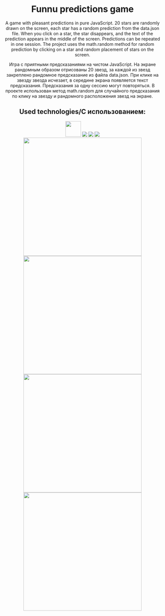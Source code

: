 <div id="header" align="center">
  <h1> Funnu predictions game</h1>
  <p>A game with pleasant predictions in pure JavaScript.
    20 stars are randomly drawn on the screen, each star has a random prediction from the data.json file.
    When you click on a star, the star disappears, and the text of the prediction appears in the middle of the screen.
    Predictions can be repeated in one session.
    The project uses the math.random method for random prediction by clicking on a star and random placement of stars on the screen.
  </p>
  <p>Игра с приятными предсказаниями на чистом JavaScript.
      На экране рандомным образом отрисованы 20 звезд, за каждой из звезд закреплено рандомное предсказание из файла data.json.
      При клике на звезду звезда исчезает, в середине экрана появляется текст предсказания.
      Предсказания за одну сессию могут повторяться.
      В проекте использован метод math.random для случайного предсказания по клику на звезду и рандомного расположения звезд на экране.
  </p>
  <h2>Used technologies/С использованием:</h2> 
    <div id=technologies>
        <img src="https://cdn-icons-png.flaticon.com/128/1199/1199124.png" height="50" width="50">
        <img src="https://img.shields.io/badge/html5-%23E34F26.svg?style=for-the-badge&logo=html5&logoColor=white">
        <img src="https://img.shields.io/badge/css3-%231572B6.svg?style=for-the-badge&logo=css3&logoColor=white">
        <img src="https://img.shields.io/badge/github-%23121011.svg?style=for-the-badge&logo=github&logoColor=white">
    </div>
  <img src="./images/stars1.jpg" height="380">
  <img src="./images/stars2.jpg" height="380">
  <img src="./images/stars3.jpg" height="380">
  <img src="./images/stars4.jpg" height="380">
</div>
